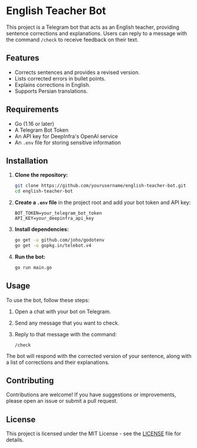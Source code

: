 
# English Teacher Bot

This project is a Telegram bot that acts as an English teacher, providing sentence corrections and explanations. Users can reply to a message with the command `/check` to receive feedback on their text.

## Features

- Corrects sentences and provides a revised version.
- Lists corrected errors in bullet points.
- Explains corrections in English.
- Supports Persian translations.

## Requirements

- Go (1.16 or later)
- A Telegram Bot Token
- An API key for DeepInfra's OpenAI service
- An `.env` file for storing sensitive information

## Installation

1. **Clone the repository:**

   ```bash
   git clone https://github.com/yourusername/english-teacher-bot.git
   cd english-teacher-bot
   ```

2. **Create a `.env` file** in the project root and add your bot token and API key:

   ```plaintext
   BOT_TOKEN=your_telegram_bot_token
   API_KEY=your_deepinfra_api_key
   ```

3. **Install dependencies:**

   ```bash
   go get -u github.com/joho/godotenv
   go get -u gopkg.in/telebot.v4
   ```

4. **Run the bot:**

   ```bash
   go run main.go
   ```

## Usage

To use the bot, follow these steps:

1. Open a chat with your bot on Telegram.
2. Send any message that you want to check.
3. Reply to that message with the command:

   ```plaintext
   /check
   ```

The bot will respond with the corrected version of your sentence, along with a list of corrections and their explanations.

## Contributing

Contributions are welcome! If you have suggestions or improvements, please open an issue or submit a pull request.

## License

This project is licensed under the MIT License - see the [LICENSE](LICENSE) file for details.
